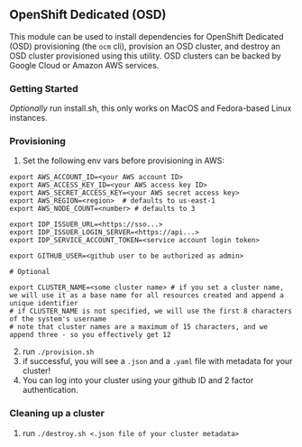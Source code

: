 ## OpenShift Dedicated (OSD)

This module can be used to install dependencies for OpenShift Dedicated (OSD) provisioning (the `ocm` cli), provision an OSD cluster, and destroy an OSD cluster provisioned using this utility.
OSD clusters can be backed by Google Cloud or Amazon AWS services.

### Getting Started
*Optionally* run install.sh, this only works on MacOS and Fedora-based Linux instances.  

### Provisioning
1. Set the following env vars before provisioning in AWS:

```
export AWS_ACCOUNT_ID=<your AWS account ID>
export AWS_ACCESS_KEY_ID=<your AWS access key ID>
export AWS_SECRET_ACCESS_KEY=<your AWS secret access key>
export AWS_REGION=<region>  # defaults to us-east-1
export AWS_NODE_COUNT=<number> # defaults to 3

export IDP_ISSUER_URL=<https://sso...>
export IDP_ISSUER_LOGIN_SERVER=<https://api...>
export IDP_SERVICE_ACCOUNT_TOKEN=<service account login token>

export GITHUB_USER=<github user to be authorized as admin>

# Optional

export CLUSTER_NAME=<some cluster name> # if you set a cluster name, we will use it as a base name for all resources created and append a unique identifier
# if CLUSTER_NAME is not specified, we will use the first 8 characters of the system's username
# note that cluster names are a maximum of 15 characters, and we append three - so you effectively get 12
```

2. run `./provision.sh`
3. if successful, you will see a `.json` and a `.yaml` file with metadata for your cluster!
4. You can log into your cluster using your github ID and 2 factor authentication.

### Cleaning up a cluster
1. run `./destroy.sh <.json file of your cluster metadata>`
